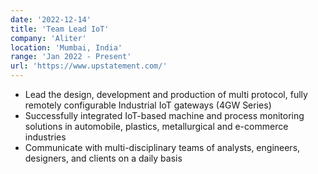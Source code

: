 ```yaml
---
date: '2022-12-14'
title: 'Team Lead IoT'
company: 'Aliter'
location: 'Mumbai, India'
range: 'Jan 2022 - Present'
url: 'https://www.upstatement.com/'
---
```


- Lead the design, development and production of multi protocol, fully remotely configurable Industrial IoT gateways (4GW Series)
- Successfully integrated IoT-based machine and process monitoring solutions in automobile, plastics, metallurgical and e-commerce industries
- Communicate with multi-disciplinary teams of analysts, engineers, designers, and clients on a daily basis
 